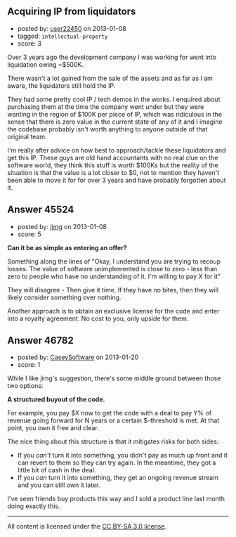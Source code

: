 ## Acquiring IP from liquidators

- posted by: [user22450](https://stackexchange.com/users/-1/22450-user22450) on 2013-01-08
- tagged: `intellectual-property`
- score: 3

Over 3 years ago the development company I was working for went into liquidation owing ~$500K.

There wasn't a lot gained from the sale of the assets and as far as I am aware, the liquidators still hold the IP.

They had some pretty cool IP / tech demos in the works. I enquired about purchasing them at the time the company went under but they were wanting in the region of $100K per piece of IP, which was ridiculous in the sense that there is zero value in the current state of any of it and I imagine the codebase probably isn't worth anything to anyone outside of that original team.

I'm really after advice on how best to approach/tackle these liquidators and get this IP. These guys are old hand accountants with no real clue on the software world, they think this stuff is worth $100Ks but the reality of the situation is that the value is a lot closer to $0, not to mention they haven't been able to move it for for over 3 years and have probably forgotten about it.


## Answer 45524

- posted by: [jimg](https://stackexchange.com/users/-1/2380-jimg) on 2013-01-08
- score: 5

**Can it be as simple as entering an offer?**  

Something along the lines of "Okay, I understand you are trying to recoup losses.  The value of software unimplemented is close to zero - less than zero to people who have no understanding of it.  I'm willing to pay X for it"

They will disagree - Then give it time.  If they have no bites, then they will likely consider something over nothing. 

Another approach is to obtain an exclusive license for the code and enter into a royalty agreement. No cost to you, only upside for them.  


## Answer 46782

- posted by: [CaseySoftware](https://stackexchange.com/users/-1/11314-caseysoftware) on 2013-01-20
- score: 1

While I like jimg's suggestion, there's some middle ground between those two options:

**A structured buyout of the code.**

For example, you pay $X now to get the code with a deal to pay Y% of revenue going forward for N years or a certain $-threshold is met. At that point, you own it free and clear.

The nice thing about this structure is that it mitigates risks for both sides:

 - If you *can't* turn it into something, you didn't pay as much up front and it can revert to them so they can try again. In the meantime, they got a little bit of cash in the deal.
 - If you *can* turn it into something, they get an ongoing revenue stream and you can still own it later.

I've seen friends buy products this way and I sold a product line last month doing exactly this.



---

All content is licensed under the [CC BY-SA 3.0 license](https://creativecommons.org/licenses/by-sa/3.0/).
